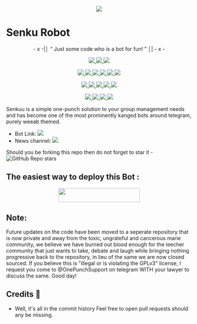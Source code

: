 <p align="center">
  <img src="https://images8.alphacoders.com/104/thumb-1920-1046436.jpg">
</p>

# Senku Robot

<p align="center">
- x -|│  “	Just some code who is a bot for fun! ”  │| - x -
</p>

<p align="center">
<a href="https://app.codacy.com/gh/ftsasaki/SenkuRobot?utm_source=github.com&utm_medium=referral&utm_content=ftsasaki/SenkuRobot&utm_campaign=Badge_Grade_Settings" alt="Codacy Badge">
<img src="https://api.codacy.com/project/badge/Grade/6141417ceaf84545bab6bd671503df51" /> </a>
<a href="https://github.com/FtSasaki/SenkuRobot" alt="Libraries.io dependency status for GitHub repo"> <img src="https://img.shields.io/librariesio/github/ftsasaki/SenkuRobot" /> </a>
<a href="http://hits.dwyl.com/ftsasaki/SenkuRobot" alt="HitCount"> <img src="http://hits.dwyl.com/ftsasaki/SenkuRobot.svg" /> </a>
</p>
<p align="center">
<a href="https://github.com/FtSasaki/SenkuRobot" alt="GitHub closed issues"> <img src="https://img.shields.io/github/issues-closed-raw/ftsasaki/SenkuRobot?style=flat&logo=github&color=success" /> </a>
<a href="https://github.com/FtSasaki/SenkuRobot" alt="GitHub commit activity"> <img src="https://img.shields.io/github/commit-activity/m/ftsasaki/SenkuRobot" /> </a>
<a href="https://github.com/FtSasaki/SenkuRobot/graphs/contributors" alt="GitHub contributors"> <img src="https://img.shields.io/github/contributors/ftsasaki/SenkuRobot?style=flat&logo=github" /> </a>
<a href="https://github.com/FtSasaki/SenkuRobot/network/members" alt="GitHub forks"> <img src="https://img.shields.io/github/forks/ftsasaki/SenkuRobot?label=Forks&logo=github" /> </a>
<a href="https://github.com/FtSasaki/SenkuRobot" alt="GitHub closed pull requests"> <img src="https://img.shields.io/github/issues-pr-closed-raw/ftsasaki/SenkuRobot?color=success" /> </a>
<a href="https://github.com/FtSasaki/SenkuRobot" alt="GitHub issues"> <img src="https://img.shields.io/github/issues-raw/ftsasaki/SenkuRobot?style=flat&logo=github&color=yellow" /> </a>
</p>
<p align="center">
<a href="https://github.com/FtSasaki/SenkuRobot" alt="GitHub release (latest by date including pre-releases)"> <img src="https://img.shields.io/github/v/release/ftsasaki/SenkuRobot?include_prereleases?style=flat&logo=github" /> </a>
<a href="https://www.python.org/" alt="made-with-python"> <img src="https://img.shields.io/badge/Made%20with-Python-1f425f.svg?style=flat&logo=python&color=blue" /> </a>
<a href="https://github.com/FtSasaki/SenkuRobot" alt="Docker!"> <img src="https://aleen42.github.io/badges/src/docker.svg" /> </a>
<a href="https://github.com/FtSasaki/SenkuRobot" alt="GitHub repo size"> <img src="https://img.shields.io/github/repo-size/ftsasaki/SenkuRobot" /> </a>
<a href="https://github.com/FtSasaki/SenkuRobot/blob/master/LICENSE" alt="GPLv3 license"> <img src="https://img.shields.io/badge/License-GPLv3-blue.svg" /> </a>
</p>
<p align="center">
<a href="https://ko-fi.com/sawada" alt="Donate!"> <img src="https://aleen42.github.io/badges/src/paypal.svg" /> </a>
<a href="https://t.me/SenkuNews" alt="Telegram!"> <img src="https://aleen42.github.io/badges/src/telegram.svg" /> </a>
<a href="https://github.com/FtSasaki/SenkuRobot/graphs/commit-activity" alt="Maintenance"> <img src="https://img.shields.io/badge/Maintained%3F-yes-green.svg" /> </a>
<a href="https://makeapullrequest.com" alt="PRs Welcome"> <img src="https://img.shields.io/badge/PRs-welcome-brightgreen.svg?style=flat-square" /> </a>
</p>



Senkuu is a simple one-punch solution to your group management needs and has become one of the most prominently kanged bots around telegram, purely weeab themed.

* Bot Link:  <a href="https://t.me/SenkuRobot" alt="Senku Robot"> <img src="https://img.shields.io/badge/%F0%9F%A4%96%20-SenkuRobot-blue" /> </a>
* News channel: <a  href="https://t.me/SenkuNews" alt="Senku News"> <img  src="https://img.shields.io/badge/%F0%9F%92%A1-One%20Punch%20Updates-9cf" /> </a>

Should you be forking this repo then do not forget to star it - <img alt="GitHub Repo stars" src="https://img.shields.io/github/stars/ftsasaki/senkurobot?color=white&label=%F0%9F%8C%9F%20star">

## The easiest way to deploy this Bot :
<p align="center"><a href="https://heroku.com/deploy?template=https://github.com/FtSasaki/SenkuRobot"> <img src="https://img.shields.io/badge/Deploy%20To%20Heroku-black?style=for-the-badge&logo=heroku" width="220" height="38.45"/></a></p>


## Note:
Future updates on the code have been moved to a seperate repository that is now private and away from the toxic, ungrateful and cancerous marie community, we believe we have burned out blood enough for the leecher community that just wants to take, debate and laugh while bringing nothing progressive back to the repository, in lieu of the same we are now closed sourced. 
If you believe this is "illegal or is violating the GPLv3" license, I request you come to @OnePunchSupport on telegram WITH your lawyer to discuss the same.
Good day! 

## Credits 📍
* Well, it's all in the commit history
Feel free to open pull requests should any be missing.
